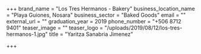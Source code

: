 +++
brand_name = "Los Tres Hermanos - Bakery"
business_location_name = "Playa Guiones, Nosara"
business_sector = "Baked Goods"
email = ""
external_url = ""
graduation_year = 2019
phone_number = "+506 8712 9401"
teaser_image = ""
teaser_logo = "/uploads/2019/08/12/los-tres-hermanos-1.jpg"
title = "Yaritza Sanabria Jimenez"

+++
